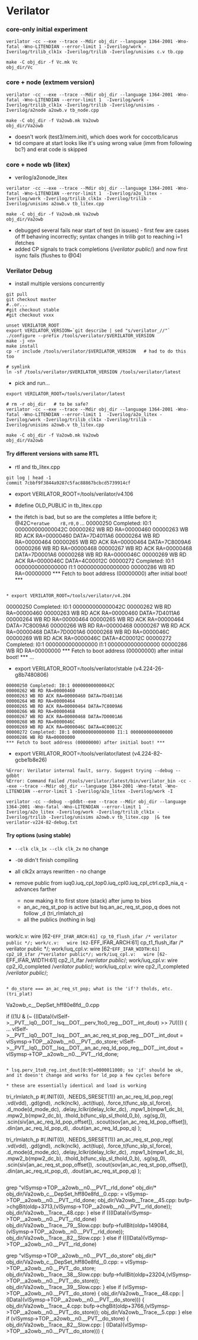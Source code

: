# Verilator

### core-only initial experiment

```
verilator -cc --exe --trace --Mdir obj_dir --language 1364-2001 -Wno-fatal -Wno-LITENDIAN --error-limit 1 -Iverilog/work -Iverilog/trilib_clk1x -Iverilog/trilib -Iverilog/unisims c.v tb.cpp

make -C obj_dir -f Vc.mk Vc
obj_dir/Vc
```

### core + node (extmem version)

```
verilator -cc --exe --trace --Mdir obj_dir --language 1364-2001 -Wno-fatal -Wno-LITENDIAN --error-limit 1  -Iverilog/work -Iverilog/trilib_clk1x -Iverilog/trilib -Iverilog/unisims -Iverilog/a2node a2owb.v tb_node.cpp

make -C obj_dir -f Va2owb.mk Va2owb
obj_dir/Va2owb
```

* doesn't work (test3/mem.init), which does work for coccotb/icarus
* tid compare at start looks like it's using wrong value (imm from following bc?) and erat code is skipped

### core + node wb (litex)

* verilog/a2onode_litex

```
verilator -cc --exe --trace --Mdir obj_dir --language 1364-2001 -Wno-fatal -Wno-LITENDIAN --error-limit 1  -Iverilog/a2o_litex -Iverilog/work -Iverilog/trilib_clk1x -Iverilog/trilib -Iverilog/unisims a2owb.v tb_litex.cpp

make -C obj_dir -f Va2owb.mk Va2owb
obj_dir/Va2owb
```

* debugged several fails near start of test (in issues) - first few are cases of ff behaving incorrectly; syntax changes in trilib got to reaching i=1 ifetches
* added CP signals to track completions (/*verilator public*/) and now first isync fails (flushes to @04)

### Verilator Debug

* install multiple versions concurrently

```
git pull
git checkout master
#..or...
#git checkout stable
#git checkout vxxx

unset VERILATOR_ROOT
export VERILATOR_VERSION=`git describe | sed "s/verilator_//"`
./configure --prefix /tools/verilator/$VERILATOR_VERSION
make -j <n>
make install
cp -r include /tools/verilator/$VERILATOR_VERSION   # had to do this too

# symlink
ln -sf /tools/verilator/$VERILATOR_VERSION /tools/verilator/latest
```

* pick and run...

```
export VERILATOR_ROOT=/tools/verilator/latest

# rm -r obj_dir   # to be safe?
verilator -cc --exe --trace --Mdir obj_dir --language 1364-2001 -Wno-fatal -Wno-LITENDIAN --error-limit 1  -Iverilog/a2o_litex -Iverilog/work -Iverilog/trilib_clk1x -Iverilog/trilib -Iverilog/unisims a2owb.v tb_litex.cpp

make -C obj_dir -f Va2owb.mk Va2owb
obj_dir/Va2owb
```

#### Try different versions with same RTL

* rtl and tb_litex.cpp

```
git log | head -1
commit 7cbbf9f3844a9287c5fac88867bcbcd5739914cf
```

* export VERILATOR_ROOT=/tools/verilator/v4.106
* #define OLD_PUBLIC in tb_litex.cpp

* the ifetch is bad, but so are the completes a little before it; @42C=```eratwe    r8,r0,0```
...
00000250 Completed: I0:1 000000000000042C
00000262 WB RD RA=00000460
00000263 WB RD ACK RA=00000460 DATA=7D4011A6
00000264 WB RD RA=00000464
00000265 WB RD ACK RA=00000464 DATA=7C8009A6
00000266 WB RD RA=00000468
00000267 WB RD ACK RA=00000468 DATA=7D0001A6
00000268 WB RD RA=0000046C
00000269 WB RD ACK RA=0000046C DATA=4C00012C
00000272 Completed: I0:1 0000000000000000 I1:1 0000000000000000
00000286 WB RD RA=00000000
*** Fetch to boot address (00000000) after initial boot! ***
```

* export VERILATOR_ROOT=/tools/verilator/v4.204

```
00000250 Completed: I0:1 000000000000042C
00000262 WB RD RA=00000460
00000263 WB RD ACK RA=00000460 DATA=7D4011A6
00000264 WB RD RA=00000464
00000265 WB RD ACK RA=00000464 DATA=7C8009A6
00000266 WB RD RA=00000468
00000267 WB RD ACK RA=00000468 DATA=7D0001A6
00000268 WB RD RA=0000046C
00000269 WB RD ACK RA=0000046C DATA=4C00012C
00000272 Completed: I0:1 0000000000000000 I1:1 0000000000000000
00000286 WB RD RA=00000000
*** Fetch to boot address (00000000) after initial boot! ***
...

* export VERILATOR_ROOT=/tools/verilator/stable  (v4.224-26-g8b7480806)

```
00000250 Completed: I0:1 000000000000042C
00000262 WB RD RA=00000460
00000263 WB RD ACK RA=00000460 DATA=7D4011A6
00000264 WB RD RA=00000464
00000265 WB RD ACK RA=00000464 DATA=7C8009A6
00000266 WB RD RA=00000468
00000267 WB RD ACK RA=00000468 DATA=7D0001A6
00000268 WB RD RA=0000046C
00000269 WB RD ACK RA=0000046C DATA=4C00012C
00000272 Completed: I0:1 0000000000000000 I1:1 0000000000000000
00000286 WB RD RA=00000000
*** Fetch to boot address (00000000) after initial boot! ***
```

* export VERILATOR_ROOT=/tools/verilator/latest  (v4.224-82-gcbe1b8e26)

```
%Error: Verilator internal fault, sorry. Suggest trying --debug --gdbbt
%Error: Command Failed /tools/verilator/latest/bin/verilator_bin -cc --exe --trace --Mdir obj_dir --language 1364-2001 -Wno-fatal -Wno-LITENDIAN --error-limit 1 -Iverilog/a2o_litex -Iverilog/work -I

verilator -cc --debug --gddbt--exe --trace --Mdir obj_dir --language 1364-2001 -Wno-fatal -Wno-LITENDIAN --error-limit 1  -Iverilog/a2o_litex -Iverilog/work -Iverilog/trilib_clk1x -Iverilog/trilib -Iverilog/unisims a2owb.v tb_litex.cpp  |& tee verilator-v224-82-debug.txt

```

#### Try options (using stable)

* ```--clk clk_1x --clk clk_2x``` no change

* ```-O0``` didn't finish compiling

* all clk2x arrays rewritten - no change

* remove public from iuq0.iuq_cpl_top0.iuq_cpl0.iuq_cpl_ctrl.cp3_nia_q - advances farther

   * now making it to first store (stack) after jump to bios
   * an_ac_req_st_pop is active but lsq.an_ac_req_st_pop_q does not follow _d (tri_rlmlatch_p)
   * all the publics (nothing in lsq)
   ```
work/c.v:   wire [62-`EFF_IFAR_ARCH:61] cp_t0_flush_ifar /* verilator public */;
work/c.v:   wire [62-`EFF_IFAR_ARCH:61] 					cp_t1_flush_ifar /* verilator public */;
work/iuq_cpl.v:   wire [62-`EFF_IFAR_WIDTH:61]   cp2_i0_ifar /*verilator public*/;
work/iuq_cpl.v:   wire [62-`EFF_IFAR_WIDTH:61]   cp2_i1_ifar /*verilator public*/;
work/iuq_cpl.v:   wire                          cp2_i0_completed /*verilator public*/;
work/iuq_cpl.v:   wire                          cp2_i1_completed /*verilator public*/;
   ```

   * do_store === an_ac_req_st_pop; what is the 'if'? tholds, etc. (tri_plat)

   ```
   Va2owb_c__DepSet_hff80e8fd__0.cpp

   if ((1U & (~ ((IData)(vlSelf->__PVT__lq0__DOT__lsq__DOT__perv_1to0_reg__DOT__int_dout)
                      >> 7U)))) {
                        ...
            vlSelf->__PVT__lq0__DOT__lsq__DOT__an_ac_req_st_pop_reg__DOT__int_dout
                = vlSymsp->TOP__a2owb__n0.__PVT__do_store;
            vlSelf->__PVT__lq0__DOT__lsq__DOT__an_ac_req_ld_pop_reg__DOT__int_dout
                = vlSymsp->TOP__a2owb__n0.__PVT__rld_done;
   ```

   * lsq.perv_1to0_reg.int_dout[0:9]=0000011000; so 'if' should be ok, and it doesn't change and works for ld_pop a few cycles before

   * these are essentially identical and load is working
   ```
   tri_rlmlatch_p #(.INIT(0), .NEEDS_SRESET(1)) an_ac_req_ld_pop_reg(
      .vd(vdd),
      .gd(gnd),
      .nclk(nclk),
      .act(tiup),
      .force_t(func_slp_sl_force),
      .d_mode(d_mode_dc),
      .delay_lclkr(delay_lclkr_dc),
      .mpw1_b(mpw1_dc_b),
      .mpw2_b(mpw2_dc_b),
      .thold_b(func_slp_sl_thold_0_b),
      .sg(sg_0),
      .scin(siv[an_ac_req_ld_pop_offset]),
      .scout(sov[an_ac_req_ld_pop_offset]),
      .din(an_ac_req_ld_pop_d),
      .dout(an_ac_req_ld_pop_q)
   );


   tri_rlmlatch_p #(.INIT(0), .NEEDS_SRESET(1)) an_ac_req_st_pop_reg(
      .vd(vdd),
      .gd(gnd),
      .nclk(nclk),
      .act(tiup),
      .force_t(func_slp_sl_force),
      .d_mode(d_mode_dc),
      .delay_lclkr(delay_lclkr_dc),
      .mpw1_b(mpw1_dc_b),
      .mpw2_b(mpw2_dc_b),
      .thold_b(func_slp_sl_thold_0_b),
      .sg(sg_0),
      .scin(siv[an_ac_req_st_pop_offset]),
      .scout(sov[an_ac_req_st_pop_offset]),
      .din(an_ac_req_st_pop_d),
      .dout(an_ac_req_st_pop_q)
   );
   ```

   ```
grep "vlSymsp->TOP__a2owb__n0.__PVT__rld_done" obj_dir/*
obj_dir/Va2owb_c__DepSet_hff80e8fd__0.cpp:                = vlSymsp->TOP__a2owb__n0.__PVT__rld_done;
obj_dir/Va2owb__Trace__45.cpp:        bufp->chgBit(oldp+3713,(vlSymsp->TOP__a2owb__n0.__PVT__rld_done));
obj_dir/Va2owb__Trace__48.cpp:    } else if (((IData)(vlSymsp->TOP__a2owb__n0.__PVT__rld_done)
obj_dir/Va2owb__Trace__79__Slow.cpp:    bufp->fullBit(oldp+149084,(vlSymsp->TOP__a2owb__n0.__PVT__rld_done));
obj_dir/Va2owb__Trace__82__Slow.cpp:    } else if (((IData)(vlSymsp->TOP__a2owb__n0.__PVT__rld_done)

grep "vlSymsp->TOP__a2owb__n0.__PVT__do_store" obj_dir/*
obj_dir/Va2owb_c__DepSet_hff80e8fd__0.cpp:                = vlSymsp->TOP__a2owb__n0.__PVT__do_store;
obj_dir/Va2owb__Trace__38__Slow.cpp:    bufp->fullBit(oldp+23204,(vlSymsp->TOP__a2owb__n0.__PVT__do_store));
obj_dir/Va2owb__Trace__39__Slow.cpp:    } else if (vlSymsp->TOP__a2owb__n0.__PVT__do_store) {
obj_dir/Va2owb__Trace__48.cpp:                | (IData)(vlSymsp->TOP__a2owb__n0.__PVT__do_store))) {
obj_dir/Va2owb__Trace__4.cpp:        bufp->chgBit(oldp+3766,(vlSymsp->TOP__a2owb__n0.__PVT__do_store));
obj_dir/Va2owb__Trace__5.cpp:        } else if (vlSymsp->TOP__a2owb__n0.__PVT__do_store) {
obj_dir/Va2owb__Trace__82__Slow.cpp:                | (IData)(vlSymsp->TOP__a2owb__n0.__PVT__do_store))) {

   ```

